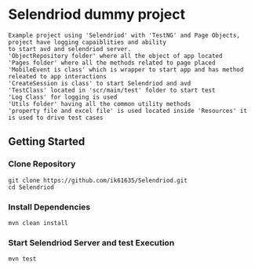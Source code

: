 # Selendriod dummy project
```
Example project using 'Selendriod' with 'TestNG' and Page Objects, project have logging capaiblities and ability
to start avd and selendriod server.
'ObjectRepository folder' where all the object of app located
'Pages folder' where all the methods related to page placed
'MobileEvent is class' which is wrapper to start app and has method releated to app interactions
'CreateSession is class' to start Selendriod and avd
'TestClass' located in 'scr/main/test' folder to start test
'Log Class' for logging is used
'Utils folder' having all the common utility methods
'property file and excel file' is used located inside 'Resources' it is used to drive test cases
```





## Getting Started

### Clone Repository

```
git clone https://github.com/ik61635/Selendriod.git
cd Selendriod
```

### Install Dependencies

```
mvn clean install
```

### Start Selendriod Server and test Execution

```
mvn test
```
